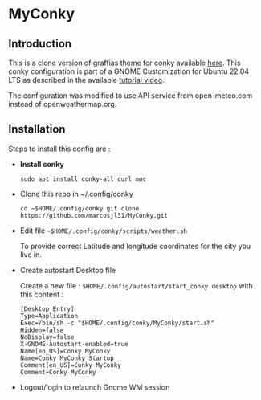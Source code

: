 # MyConky

## Introduction

This is a clone version of graffias theme for conky available 
[here](https://www.pling.com/p/1805660/). This conky configuration is part of 
a GNOME Customization for Ubuntu 22.04 LTS as described in the available 
[tutorial video](https://youtu.be/lXIb-1_H-mA).

The configuration was modified to use API service from open-meteo.com
instead of openweathermap.org.

## Installation

Steps to install this config are :

* **Install conky**

  `sudo apt install conky-all curl moc`

* Clone this repo in ~/.config/conky

  `cd ~$HOME/.config/conky
   git clone https://github.com/marcosjl31/MyConky.git`

* Edit file ``~$HOME/.config/conky/scripts/weather.sh``

  To provide correct Latitude and longitude coordinates for the city you live in.

* Create autostart Desktop file

  Create a new file : ``$HOME/.config/autostart/start_conky.desktop`` with this content :

  ``` 
  [Desktop Entry]
  Type=Application
  Exec=/bin/sh -c "$HOME/.config/conky/MyConky/start.sh"
  Hidden=false
  NoDisplay=false
  X-GNOME-Autostart-enabled=true
  Name[en_US]=Conky MyConky
  Name=Conky MyConky Startup
  Comment[en_US]=Conky MyConky
  Comment=Conky MyConky
  ```
* Logout/login to relaunch Gnome WM session
